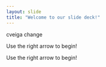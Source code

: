 ```yaml
---
layout: slide
title: "Welcome to our slide deck!"
---
```

cveiga change

Use the right arrow to begin!

Use the right arrow to begin!
